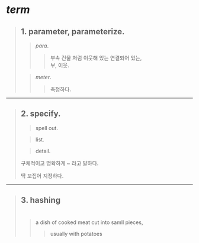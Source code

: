 # **_term_**
> ## 1. parameter,  parameterize. 
>> _para_. 
>>> 부속 건물 처럼 이웃해 있는 연결되어 있는,     
>>> 부, 이웃. 
>
>> _meter_.  
>>> 측정하다.  
---
> ## 2. specify. 
>> spell out.
>
>> list.
>
>> detail. 
>
> 구체적이고 명확하게 ~ 라고 말하다.  
>
> 딱 꼬집어 지정하다.  
---
> ## 3. __hashing__
>> #   
>> a dish of cooked meat cut into samll pieces,  
>>> usually with potatoes

